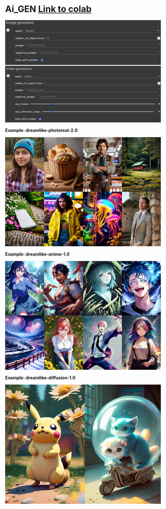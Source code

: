 # Ai_GEN [Link to colab](https://colab.research.google.com/drive/1zmf89ej3rRajmIN3rAtu66R2Nhzk-COG?usp=sharing)
![IMG](docs/IMG/IMG.png)
![VID](docs/IMG/VID.png)


**Example: dreamlike-photoreal-2.0**

![dreamlike-photoreal-2.0](docs/dreamlike-photoreal-2.0.jpg)


**Example: dreamlike-anime-1.0**

![dreamlike-anime-1.0](docs/dreamlike-anime-1.0.jpg)


**Example: dreamlike-diffusion-1.0**

![dreamlike-diffusion-1.0](docs/dreamlike-diffusion-1.0.jpg)
